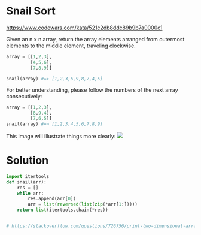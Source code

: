# Snail Sort

https://www.codewars.com/kata/521c2db8ddc89b9b7a0000c1

Given an n x n array, return the array elements arranged from outermost elements to the middle element, traveling
clockwise.

```python
array = [[1,2,3],
         [4,5,6],
         [7,8,9]]

snail(array) #=> [1,2,3,6,9,8,7,4,5]
```

For better understanding, please follow the numbers of the next array consecutively:

```python
array = [[1,2,3],
         [8,9,4],
         [7,6,5]]
snail(array) #=> [1,2,3,4,5,6,7,8,9]
```

This image will illustrate things more clearly:
![](http://www.haan.lu/files/2513/8347/2456/snail.png)

# Solution

```python
import itertools
def snail(arr):
    res = []
    while arr:
        res.append(arr[0])
        arr = list(reversed(list(zip(*arr[1:]))))
    return list(itertools.chain(*res))


# https://stackoverflow.com/questions/726756/print-two-dimensional-array-in-spiral-order
```